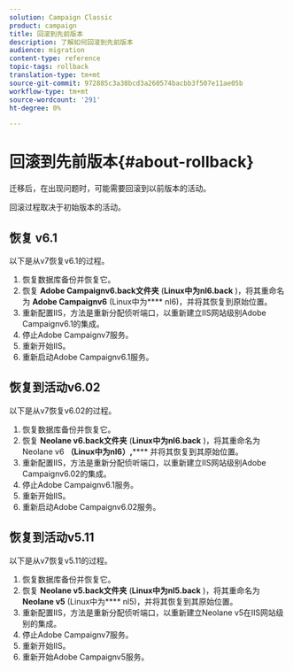 ```yaml
---
solution: Campaign Classic
product: campaign
title: 回滚到先前版本
description: 了解如何回滚到先前版本
audience: migration
content-type: reference
topic-tags: rollback
translation-type: tm+mt
source-git-commit: 972885c3a38bcd3a260574bacbb3f507e11ae05b
workflow-type: tm+mt
source-wordcount: '291'
ht-degree: 0%

---
```



# 回滚到先前版本{#about-rollback}

迁移后，在出现问题时，可能需要回滚到以前版本的活动。

回滚过程取决于初始版本的活动。

## 恢复 v6.1

以下是从v7恢复v6.1的过程。

1. 恢复数据库备份并恢复它。
1. 恢复 **Adobe Campaignv6.back文件夹** (**Linux中为nl6.back** )，将其重命名为 **Adobe Campaignv6** (Linux中为&#x200B;**** nl6)，并将其恢复到原始位置。
1. 重新配置IIS，方法是重新分配侦听端口，以重新建立IIS网站级别Adobe Campaignv6.1的集成。
1. 停止Adobe Campaignv7服务。
1. 重新开始IIS。
1. 重新启动Adobe Campaignv6.1服务。

## 恢复到活动v6.02

以下是从v7恢复v6.02的过程。

1. 恢复数据库备份并恢复它。
1. 恢复 **Neolane v6.back文件夹** (**Linux中为nl6.back** )，将其重命名为Neolane v6 **（Linux中为nl6）,****** 并将其恢复到其原始位置。
1. 重新配置IIS，方法是重新分配侦听端口，以重新建立IIS网站级别Adobe Campaignv6.02的集成。
1. 停止Adobe Campaignv6.1服务。
1. 重新开始IIS。
1. 重新启动Adobe Campaignv6.02服务。

## 恢复到活动v5.11

以下是从v7恢复v5.11的过程。

1. 恢复数据库备份并恢复它。
1. 恢复 **Neolane v5.back文件夹** (**Linux中为nl5.back** )，将其重命名为 **Neolane v5** (Linux中为&#x200B;**** nl5)，并将其恢复到其原始位置。
1. 重新配置IIS，方法是重新分配侦听端口，以重新建立Neolane v5在IIS网站级别的集成。
1. 停止Adobe Campaignv7服务。
1. 重新开始IIS。
1. 重新开始Adobe Campaignv5服务。
